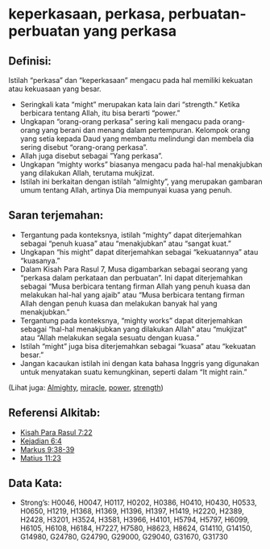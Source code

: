 # keperkasaan, perkasa, perbuatan-perbuatan yang perkasa

## Definisi:

Istilah “perkasa” dan “keperkasaan” mengacu pada hal memiliki kekuatan atau kekuasaan yang besar.

* Seringkali kata “might” merupakan kata lain dari “strength.” Ketika berbicara tentang Allah, itu bisa berarti “power.”
* Ungkapan “orang-orang perkasa” sering kali mengacu pada  orang-orang yang berani dan menang dalam pertempuran. Kelompok orang yang setia kepada Daud yang membantu melindungi dan membela dia sering disebut “orang-orang perkasa”.
* Allah juga disebut sebagai ”Yang perkasa”.
* Ungkapan “mighty works” biasanya mengacu pada hal-hal menakjubkan yang dilakukan Allah, terutama mukjizat.
* Istilah ini berkaitan dengan istilah “almighty”, yang merupakan gambaran umum tentang Allah, artinya Dia mempunyai kuasa yang penuh.

## Saran terjemahan:

* Tergantung pada konteksnya, istilah “mighty” dapat diterjemahkan sebagai “penuh kuasa” atau “menakjubkan” atau “sangat kuat.”
* Ungkapan “his might” dapat diterjemahkan sebagai “kekuatannya” atau “kuasanya.”
* Dalam Kisah Para Rasul 7, Musa digambarkan sebagai seorang yang “perkasa dalam perkataan dan perbuatan”. Ini dapat diterjemahkan sebagai “Musa berbicara tentang firman Allah yang penuh kuasa dan melakukan hal-hal yang ajaib” atau “Musa berbicara tentang firman Allah dengan penuh kuasa dan melakukan banyak hal yang menakjubkan.”
* Tergantung pada konteksnya, “mighty works” dapat diterjemahkan sebagai “hal-hal menakjubkan yang dilakukan Allah” atau “mukjizat” atau “Allah melakukan segala sesuatu dengan kuasa.”
* Istilah “might” juga bisa diterjemahkan sebagai “kuasa” atau “kekuatan besar.”
* Jangan kacaukan istilah ini dengan kata bahasa Inggris yang digunakan untuk menyatakan suatu kemungkinan, seperti dalam “It might rain.”

(Lihat juga: [Almighty](../kt/almighty.md), [miracle](../kt/miracle.md), [power](../kt/power.md), [strength](../other/strength.md))

## Referensi Alkitab:

* [Kisah Para Rasul 7:22](rc://en/tn/help/act/07/22)
* [Kejadian 6:4](rc://en/tn/help/gen/06/4)
* [Markus 9:38-39](rc://en/tn/help/mrk/09/38)
* [Matius 11:23](rc://en/tn/help/mat/11/23)

## Data Kata:

* Strong’s: H0046, H0047, H0117, H0202, H0386, H0410, H0430, H0533, H0650, H1219, H1368, H1369, H1396, H1397, H1419, H2220, H2389, H2428, H3201, H3524, H3581, H3966, H4101, H5794, H5797, H6099, H6105, H6108, H6184, H7227, H7580, H8623, H8624, G14110, G14150, G14980, G24780, G24790, G29000, G29040, G31670, G31730
